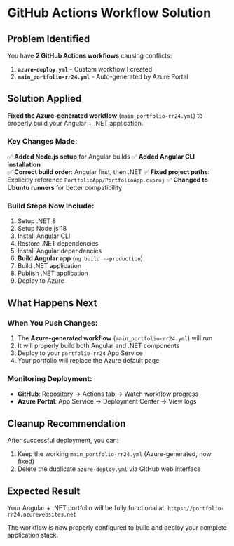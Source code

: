 # GitHub Actions Workflow Solution

## Problem Identified
You have **2 GitHub Actions workflows** causing conflicts:

1. **`azure-deploy.yml`** - Custom workflow I created
2. **`main_portfolio-rr24.yml`** - Auto-generated by Azure Portal

## Solution Applied
**Fixed the Azure-generated workflow** (`main_portfolio-rr24.yml`) to properly build your Angular + .NET application.

### Key Changes Made:
✅ **Added Node.js setup** for Angular builds
✅ **Added Angular CLI installation**  
✅ **Correct build order**: Angular first, then .NET
✅ **Fixed project paths**: Explicitly reference `PortfolioApp/PortfolioApp.csproj`
✅ **Changed to Ubuntu runners** for better compatibility

### Build Steps Now Include:
1. Setup .NET 8
2. Setup Node.js 18
3. Install Angular CLI
4. Restore .NET dependencies 
5. Install Angular dependencies
6. **Build Angular app** (`ng build --production`)
7. Build .NET application
8. Publish .NET application
9. Deploy to Azure

## What Happens Next

### When You Push Changes:
1. The **Azure-generated workflow** (`main_portfolio-rr24.yml`) will run
2. It will properly build both Angular and .NET components
3. Deploy to your `portfolio-rr24` App Service
4. Your portfolio will replace the Azure default page

### Monitoring Deployment:
- **GitHub**: Repository → Actions tab → Watch workflow progress
- **Azure Portal**: App Service → Deployment Center → View logs

## Cleanup Recommendation
After successful deployment, you can:
1. Keep the working `main_portfolio-rr24.yml` (Azure-generated, now fixed)
2. Delete the duplicate `azure-deploy.yml` via GitHub web interface

## Expected Result
Your Angular + .NET portfolio will be fully functional at:
`https://portfolio-rr24.azurewebsites.net`

The workflow is now properly configured to build and deploy your complete application stack.